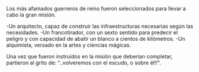 ﻿Los más afamados guerreros de reino fueron seleccionados para llevar a cabo la gran misión.

-Un arquitecto, capaz de construir las infraestructuras necesarias según las necesidades.
-Un francotirador, con un sexto sentido para predecir el peligro y con capacidad de abatir un blanco a cientos de kilómetros.
-Un alquimista, versado en la artes y ciencias mágicas.

Una vez que fueron instruidos en la misión que deberían completar, partieron al grito de: "..volveremos con el escudo, o sobre él!!".